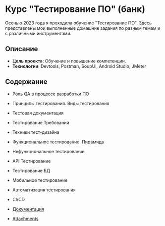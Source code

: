 # Курс "Тестирование ПО" (банк)

Осенью 2023 года я проходила обучение "Тестирование ПО". Здесь представлены мои выполненные домашние задания по разным темам и с различными инструментами. 

## Описание

- **Цель проекта**: Обучение и повышение компетенции.
- **Технологии**: Devtools, Postman, SoupUI, Android Studio, JMeter

## Содержание

- Роль QA в процессе разработки ПО 
- Принципы тестирования. Виды тестирования 
- Тестовая документация 
- Тестирование Требований 
- Техники тест-дизайна 
- Функциональное тестирование. Пирамида 
- Нефункциональное тестирование 
- API Тестирование 
- Тестирование БД 
- Мобильное тестирование 
- Автоматизация тестирования 
- CI/CD 

- [Документация](Documents/)
- [Attachments](Screenshots/)
